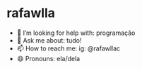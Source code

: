 # rafawlla
- 🤔 I’m looking for help with: programação
- 💬 Ask me about: tudo!
- 📫 How to reach me: ig: @rafawllac
- 😄 Pronouns: ela/dela
